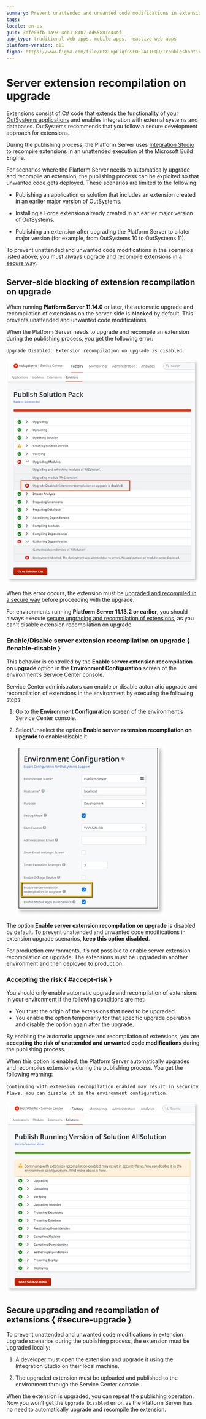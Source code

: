 ```yaml
---
summary: Prevent unattended and unwanted code modifications in extension upgrade scenarios.
tags: 
locale: en-us
guid: 3dfe03fb-1a93-4db1-8407-dd55881d44ef
app_type: traditional web apps, mobile apps, reactive web apps
platform-version: o11
figma: https://www.figma.com/file/6tXLupLiqfG9FOElATTGQU/Troubleshooting?node-id=3330:2701
---
```


# Server extension recompilation on upgrade

Extensions consist of C# code that [extends the functionality of your OutSystems applications](https://success.outsystems.com/Documentation/11/Extensibility_and_Integration/Extend_Logic_with_Your_Own_Code) and enables integration with external systems and databases. OutSystems recommends that you follow a secure development approach for extensions.

During the publishing process, the Platform Server uses [Integration Studio](https://success.outsystems.com/Documentation/11/Reference/Integration_Studio) to recompile extensions in an unattended execution of the Microsoft Build Engine.

For scenarios where the Platform Server needs to automatically upgrade and recompile an extension, the publishing process can be exploited so that unwanted code gets deployed. These scenarios are limited to the following:

* Publishing an application or solution that includes an extension created in an earlier major version of OutSystems.

* Installing a Forge extension already created in an earlier major version of OutSystems.

* Publishing an extension after upgrading the Platform Server to a later major version (for example, from OutSystems 10 to OutSystems 11).

To prevent unattended and unwanted code modifications in the scenarios listed above, you must always [upgrade and recompile extensions in a secure way](#secure-upgrade).

## Server-side blocking of extension recompilation on upgrade

When running **Platform Server 11.14.0** or later, the automatic upgrade and recompilation of extensions on the server-side is **blocked** by default. This prevents unattended and unwanted code modifications.

When the Platform Server needs to upgrade and recompile an extension during the publishing process, you get the following error:

`Upgrade Disabled: Extension recompilation on upgrade is disabled.`

![upgrade disabled error](images/ext-recompilation-upgrade-disabled-error-sc.png)

When this error occurs, the extension must be [upgraded and recompiled in a secure way](#secure-upgrade) before proceeding with the upgrade.

<div class="info" markdown="1">

For environments running **Platform Server 11.13.2 or earlier**, you should always execute [secure upgrading and recompilation of extensions](#secure-upgrade), as you can't disable extension recompilation on upgrade.

</div>

### Enable/Disable server extension recompilation on upgrade { #enable-disable }

This behavior is controlled by the **Enable server extension recompilation on upgrade** option in the **Environment Configuration** screen of the environment’s Service Center console.

Service Center administrators can enable or disable automatic upgrade and recompilation of extensions in the environment by executing the following steps:

1. Go to the **Environment Configuration** screen of the environment’s Service Center console.

1. Select/unselect the option **Enable server extension recompilation on upgrade** to enable/disable it.

    ![enable server extension recompilation](images/ext-recompilation-enable-sc.png)

The option **Enable server extension recompilation on upgrade** is disabled by default. To prevent unattended and unwanted code modifications in extension upgrade scenarios, **keep this option disabled**.

<div class="info" markdown="1">

For production environments, it’s not possible to enable server extension recompilation on upgrade. The extensions must be upgraded in another environment and then deployed to production.

</div>

### Accepting the risk { #accept-risk }

You should only enable automatic upgrade and recompilation of extensions in your environment if the following conditions are met:

* You trust the origin of the extensions that need to be upgraded.
* You enable the option temporarily for that specific upgrade operation and disable the option again after the upgrade.

<div class="warning" markdown="1">

By enabling the automatic upgrade and recompilation of extensions, you are **accepting the risk of unattended and unwanted code modifications** during the publishing process.

</div>

When this option is enabled, the Platform Server automatically upgrades and recompiles extensions during the publishing process. You get the following warning:

`Continuing with extension recompilation enabled may result in security flaws. You can disable it in the environment configuration.`

![extension recompilation enabled warning](images/ext-recompilation-enabled-warning-sc.png)

## Secure upgrading and recompilation of extensions { #secure-upgrade }

To prevent unattended and unwanted code modifications in extension upgrade scenarios during the publishing process, the extension must be upgraded locally:

1. A developer must open the extension and upgrade it using the Integration Studio on their local machine.

1. The upgraded extension must be uploaded and published to the environment through the Service Center console.

When the extension is upgraded, you can repeat the publishing operation. Now you won’t get the `Upgrade Disabled` error, as the Platform Server has no need to automatically upgrade and recompile the extension.
